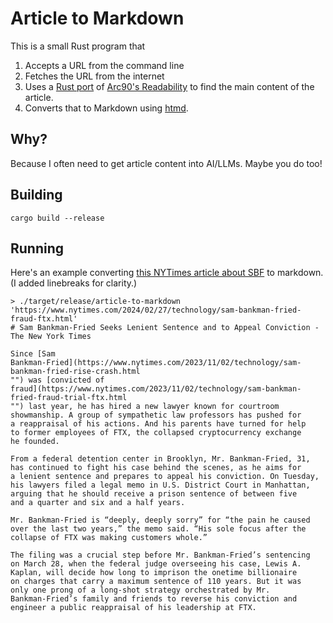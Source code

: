 # Article to Markdown

This is a small Rust program that
1. Accepts a URL from the command line
2. Fetches the URL from the internet
3. Uses a [Rust port](https://github.com/kumabook/readability)
   of [Arc90's Readability](https://github.com/masukomi/arc90-readability)
   to find the main content of the article.
4. Converts that to Markdown using [htmd](https://github.com/letmutex/htmd).

## Why?

Because I often need to get article content into AI/LLMs.
Maybe you do too!

## Building

```
cargo build --release
```

## Running

Here's an example converting [this NYTimes article about SBF](https://www.nytimes.com/2024/02/27/technology/sam-bankman-fried-fraud-ftx.html)
to markdown. (I added linebreaks for clarity.)

```
> ./target/release/article-to-markdown 'https://www.nytimes.com/2024/02/27/technology/sam-bankman-fried-fraud-ftx.html'
# Sam Bankman-Fried Seeks Lenient Sentence and to Appeal Conviction - The New York Times

Since [Sam
Bankman-Fried](https://www.nytimes.com/2023/11/02/technology/sam-bankman-fried-rise-crash.html
"") was [convicted of
fraud](https://www.nytimes.com/2023/11/02/technology/sam-bankman-fried-fraud-trial-ftx.html
"") last year, he has hired a new lawyer known for courtroom
showmanship. A group of sympathetic law professors has pushed for
a reappraisal of his actions. And his parents have turned for help
to former employees of FTX, the collapsed cryptocurrency exchange
he founded.

From a federal detention center in Brooklyn, Mr. Bankman-Fried, 31,
has continued to fight his case behind the scenes, as he aims for
a lenient sentence and prepares to appeal his conviction. On Tuesday,
his lawyers filed a legal memo in U.S. District Court in Manhattan,
arguing that he should receive a prison sentence of between five
and a quarter and six and a half years.

Mr. Bankman-Fried is “deeply, deeply sorry” for “the pain he caused
over the last two years,” the memo said. “His sole focus after the
collapse of FTX was making customers whole.”

The filing was a crucial step before Mr. Bankman-Fried’s sentencing
on March 28, when the federal judge overseeing his case, Lewis A.
Kaplan, will decide how long to imprison the onetime billionaire
on charges that carry a maximum sentence of 110 years. But it was
only one prong of a long-shot strategy orchestrated by Mr.
Bankman-Fried’s family and friends to reverse his conviction and
engineer a public reappraisal of his leadership at FTX.
```